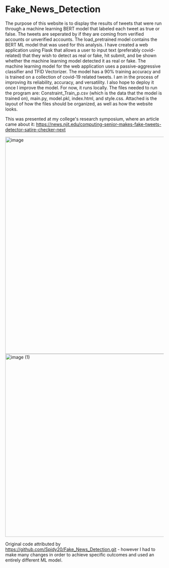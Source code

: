 # Fake_News_Detection
The purpose of this website is to display the results of tweets that were run through a machine learning BERT model that labeled each tweet as true or false. The tweets are seperated by if they are coming from verified accounts or unverified accounts. 
The load_pretrained model contains the BERT ML model that was used for this analysis. 
I have created a web application using Flask that allows a user to input text (preferably covid-related) that they wish to detect as real or fake, hit submit, and be shown whether the machine learning model detected it as real or fake. The machine learning model for the web application uses a passive-aggressive classifier and TFID Vectorizer. The model has a 90% training accuracy and is trained on a collection of covid-19 related tweets. I am in the process of improving its reliability, accuracy, and versatility. I also hope to deploy it once I improve the model. For now, it runs locally. 
The files needed to run the program are: Constraint_Train_p.csv (which is the data that the model is trained on), main.py, model.pkl, index.html, and  style.css.
Attached is the layout of how the files should be organized, as well as how the website looks.

This was presented at my college's research symposium, where an article came about it: https://news.njit.edu/computing-senior-makes-fake-tweets-detector-satire-checker-next


<img width="688" alt="image" src="https://user-images.githubusercontent.com/92758174/179439139-3a530c99-622b-4f27-9cc7-7b2f6dad71d6.png">
<img width="580" alt="image (1)" src="https://user-images.githubusercontent.com/92758174/179439146-bb78b212-a6e5-4709-a557-a85aa1316795.png">

Original code attributed by https://github.com/Spidy20/Fake_News_Detection.git - however I had to make many changes in order to achieve specific outcomes and used an entirely different ML model.
